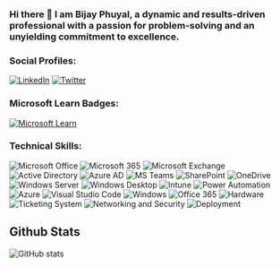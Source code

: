 ### Hi there 👋 I am Bijay Phuyal, a dynamic and results-driven professional with a passion for problem-solving and an unyielding commitment to excellence.

### Social Profiles:

[![LinkedIn](https://img.shields.io/badge/-LinkedIn-blue?style=flat-square&logo=Linkedin&logoColor=white&link=https://www.linkedin.com/in/bijayphuyal)](https://www.linkedin.com/in/bijayphuyal)
[![Twitter](https://img.shields.io/badge/-Twitter-blue?style=flat-square&logo=twitter&logoColor=white&link=https://twitter.com/bijayphuyal11)](https://twitter.com/bijayphuyal11)

### Microsoft Learn Badges:

[![Microsoft Learn](https://img.shields.io/badge/Microsoft-Learn-blue?logo=microsoft-learn&style=flat-square&logo=microsoftlearn&logoColor=white&link=https://learn.microsoft.com/en-gb/users/bijayphuyal)](https://learn.microsoft.com/en-gb/users/bijayphuyal)


### Technical Skills:

![Microsoft Office](https://img.shields.io/badge/-Microsoft%20Office-0078D4?style=flat-square&logo=microsoft-office&logoColor=white)
![Microsoft 365](https://img.shields.io/badge/-Microsoft%20365-0078D4?style=flat-square&logo=microsoft-office&logoColor=white)
![Microsoft Exchange](https://img.shields.io/badge/-Microsoft%20Exchange-0078D4?style=flat-square&logo=microsoft-exchange&logoColor=white)
![Active Directory](https://img.shields.io/badge/-Active%20Directory-0078D4?style=flat-square&logo=active-directory&logoColor=white)
![Azure AD](https://img.shields.io/badge/-Azure%20AD-0089D6?style=flat-square&logo=microsoft-azure&logoColor=white)
![MS Teams](https://img.shields.io/badge/-MS%20Teams-6264A7?style=flat-square&logo=microsoft-teams&logoColor=white)
![SharePoint](https://img.shields.io/badge/-SharePoint-0078D4?style=flat-square&logo=microsoft-sharepoint&logoColor=white)
![OneDrive](https://img.shields.io/badge/-OneDrive-0078D4?style=flat-square&logo=microsoft-onedrive&logoColor=white)
![Windows Server](https://img.shields.io/badge/-Windows%20Server-0078D4?style=flat-square&logo=microsoft-windows&logoColor=white)
![Windows Desktop](https://img.shields.io/badge/-Windows%20Desktop-0078D4?style=flat-square&logo=microsoft-windows&logoColor=white)
![Intune](https://img.shields.io/badge/-Intune-0078D4?style=flat-square&logo=microsoft&logoColor=white)
![Power Automation](https://img.shields.io/badge/-Power%20Automation-0089D6?style=flat-square&logo=microsoft-power-automate&logoColor=white)
![Azure](https://img.shields.io/badge/-Azure-0089D6?style=flat-square&logo=microsoft-azure&logoColor=white)
![Visual Studio Code](https://img.shields.io/badge/-Visual%20Studio%20Code-007ACC?style=flat-square&logo=visual-studio-code&logoColor=white)
![Windows](https://img.shields.io/badge/-Windows-0078D6?style=flat-square&logo=Windows&logoColor=white)
![Office 365](https://img.shields.io/badge/-Office%20365-0078D4?style=flat-square&logo=microsoft-office&logoColor=white)
![Hardware](https://img.shields.io/badge/-Hardware-545454?style=flat-square&logoColor=white&color=0078D6)
![Ticketing System](https://img.shields.io/badge/-Ticketing%20System-333333?style=flat-square&logoColor=white&color=0078D6)
![Networking and Security](https://img.shields.io/badge/-Networking%20and%20Security-545454?style=flat-square&logoColor=white&color=0078D6)
![Deployment](https://img.shields.io/badge/-Deployment-545454?style=flat-square&logoColor=white&color=0078D6)


## Github Stats

![GitHub stats](https://github-readme-stats.vercel.app/api?username=bijayphuyal28&show_icons=true&theme=merko&icon_color=75a3a3&text_color=78b0a0&bg_color=0a1612)


